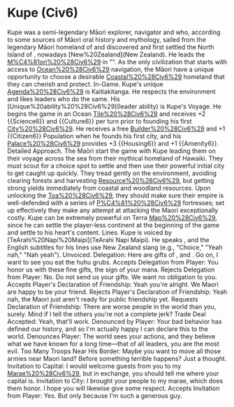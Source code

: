 # Kupe (Civ6)

Kupe was a semi-legendary Māori explorer, navigator and who, according to some sources of Māori oral history and mythology, sailed from the legendary Māori homeland of and discovered and first settled the North Island of , nowadays [New%20Zealand](New Zealand). He leads the [M%C4%81ori%20%28Civ6%29](Māori) in "".
As the only civilization that starts with access to [Ocean%20%28Civ6%29](ocean) navigation, the Māori have a unique opportunity to choose a desirable [Coastal%20%28Civ6%29](coastal) homeland that they can cherish and protect.
In-Game.
Kupe's unique [Agenda%20%28Civ6%29](agenda) is Kaitiakitanga. He respects the environment and likes leaders who do the same.
His [Unique%20ability%20%28Civ6%29](leader ability) is Kupe's Voyage. He begins the game in an Ocean [Tile%20%28Civ6%29](tile) and receives +2 {{Science6}} and {{Culture6}} per turn prior to founding his first [City%20%28Civ6%29](city). He receives a free [Builder%20%28Civ6%29](Builder) and +1 {{Citizen6}} Population when he founds his first city, and his [Palace%20%28Civ6%29](Palace) provides +3 {{Housing6}} and +1 {{Amenity6}}.
Detailed Approach.
The Mа̄ori start the game with Kupe leading them on their voyage across the sea from their mythical homeland of Hawaiki. They must scout for a choice spot to settle and then use their powerful initial city to get caught up quickly. They tread gently on the environment, avoiding clearing forests and harvesting [Resource%20%28Civ6%29](resources), but getting strong yields immediately from coastal and woodland resources. Upon unlocking the [Toa%20%28Civ6%29](Toa), they should make sure their empire is well-defended with a series of [P%C4%81%20%28Civ6%29](Pа̄) fortresses; set up effectively they make any attempt at attacking the Maori exceptionally costly. Kupe can be extremely powerful on Terra [Map%20%28Civ6%29](maps), since he can settle the player-less continent at the beginning of the game and settle to his heart's content.
Lines.
Kupe is voiced by [TeArahi%20Napi%20Maipi](TeArahi Napi Maipi). He speaks , and the English subtitles for his lines use New Zealand slang (e.g., "Choice," "Yeah nah," "Nah yeah").
Unvoiced.
Delegation: Here are gifts of , and . Go on, I want to see you eat the huhu grubs.
Accepts Delegation from Player: You honor us with these fine gifts, the sign of your mana.
Rejects Delegation from Player: No. Do not send us your gifts. We want no obligation to you.
Accepts Player's Declaration of Friendship: Yeah you're alright. We Maori are happy to be your friend.
Rejects Player's Declaration of Friendship: Yeah nah, the Maori just aren't ready for public friendship yet.
Requests Declaration of Friendship: There are worse people in the world than you, surely. Mind if I tell the others you're not a complete jerk?
Trade Deal Accepted: Yeah, that'll work.
Denounced by Player: Your bad behavior has defined our history, and so I'm actually happy I can declare this to the world.
Denounces Player: The world sees your actions, and they believe what we have known for a long time—that of all leaders, you are the most evil.
Too Many Troops Near His Border: Maybe you want to move all those armies near Maori land? Before something terrible happens? Just a thought.
Invitation to Capital: I would welcome guests from you to my [Marae%20%28Civ6%29](marae), but in exchange, you should tell me where your capital is.
Invitation to City: I brought your people to my marae, which does them honor. I hope you will likewise give some respect.
Accepts Invitation from Player: Yes. But only because I'm such a generous guy.